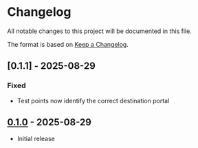# Changelog

All notable changes to this project will be documented in this file.

The format is based on [Keep a Changelog](https://keepachangelog.com/en/1.1.0/).

## [0.1.1] - 2025-08-29

### Fixed

- Test points now identify the correct destination portal

## [0.1.0] - 2025-08-29

- Initial release

[0.1.0]: https://github.com/HactarCE/PortalPlanner/releases/tag/v0.1.0
